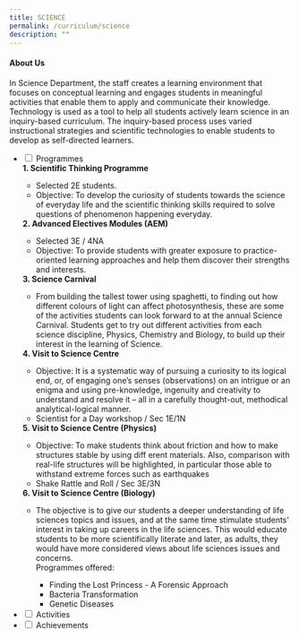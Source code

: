 ```yaml
---
title: SCIENCE
permalink: /curriculum/science
description: ""
---
```

<h4><strong>About Us</strong></h4>
<p>In Science Department, the staff creates a learning environment that focuses on conceptual learning and engages students in meaningful activities that enable them to apply and communicate their knowledge. Technology is used as a tool to help all students actively learn science in an inquiry-based curriculum. The inquiry-based process uses varied instructional strategies and scientific technologies to enable students to develop as self-directed learners.</p>
<ul class="jekyllcodex_accordion">
<li><input id="accordion1" type="checkbox" /> <label for="accordion1">Programmes</label>
<div>
<strong>1. Scientific Thinking Programme</strong>
<ul>
<li>Selected 2E students.&nbsp;</li>
<li>Objective: To develop the curiosity of students towards the science of everyday life and the scientific thinking skills required to solve questions of phenomenon happening everyday.</li>
</ul>
<strong>2. Advanced Electives Modules (AEM)</strong>
<ul>
<li>Selected 3E / 4NA</li>
<li>Objective: To provide students with greater exposure to practice-oriented learning approaches and help them discover their strengths and interests.</li>
</ul>
<strong>3. Science Carnival</strong>
<ul>
<li>From building the tallest tower using spaghetti, to finding out how different colours of light can affect photosynthesis, these are some of the activities students can look forward to&nbsp;at the annual Science Carnival. Students get to try out different activities from each science discipline, Physics, Chemistry and Biology, to build up their interest in the learning of Science.</li>
</ul>
<div><strong>4. Visit to Science Centre&nbsp;</strong>
<ul>
<li>Objective: It is a systematic way of pursuing a curiosity to its logical end, or, of engaging one&rsquo;s senses (observations) on an intrigue or an enigma and using pre-knowledge, ingenuity and creativity to understand and resolve it &ndash; all in a carefully thought-out, methodical analytical-logical manner.&nbsp;</li>
<li>Scientist for a Day workshop / Sec 1E/1N&nbsp;</li>
</ul><strong>5. Visit to Science Centre (Physics)</strong>
<ul>
<li>Objective: To make students think about friction and how to make structures stable by using diff erent materials. Also, comparison with real-life structures will be highlighted, in particular those able to withstand extreme forces such as earthquakes&nbsp;</li>
<li>Shake Rattle and Roll / Sec 3E/3N&nbsp;</li>
</ul>
<strong>6. Visit to Science Centre (Biology)</strong>
<ul>
<li>The objective is to give our students a deeper understanding of life sciences topics and issues, and at the same time stimulate students' interest in taking up careers in the life sciences. This would educate students to be more scientifically literate and later, as adults, they would have more considered views about life sciences issues and concerns.<br />Programmes offered:</li>
<ul>
<li>Finding the Lost Princess - A Forensic Approach</li>
<li>Bacteria Transformation</li>
<li>Genetic Diseases</li>
</ul>


</div>
</li>
<li><input id="accordion2" type="checkbox" /> <label for="accordion2">Activities</label>
<div>

</div>
</li>
<li><input id="accordion3" type="checkbox" /> <label for="accordion3">Achievements</label>
<div>

</div>
</li>
</ul>